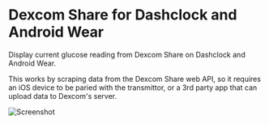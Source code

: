 # Dexcom Share for Dashclock and Android Wear
Display current glucose reading from Dexcom Share on Dashclock and Android Wear.

This works by scraping data from the Dexcom Share web API, so it requires an iOS device to be paried with the transmittor, or a 3rd party app that can upload data to Dexcom's server.

![Screenshot](https://raw.githubusercontent.com/c99koder/DexcomShareDashclock/master/screenshot.png)
